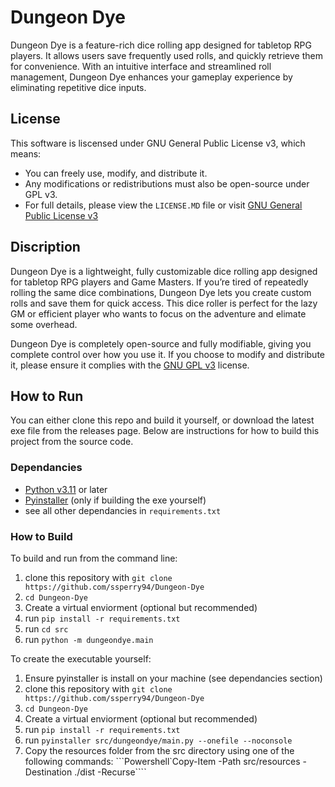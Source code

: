 
# Dungeon Dye

Dungeon Dye is a feature-rich dice rolling app designed for tabletop RPG players. It allows users save frequently used rolls, and quickly retrieve them for convenience. With an intuitive interface and streamlined roll management, Dungeon Dye enhances your gameplay experience by eliminating repetitive dice inputs.


## License

This software is liscensed under GNU General Public License v3, which means:

- You can freely use, modify, and distribute it.
- Any modifications or redistributions must also be open-source under GPL v3. 
- For full details, please view the `LICENSE.MD` file or visit [GNU General Public License v3](https://www.gnu.org/licenses/gpl-3.0.txt)






## Discription

Dungeon Dye is a lightweight, fully customizable dice rolling app designed for tabletop RPG players and Game Masters. If you’re tired of repeatedly rolling the same dice combinations, Dungeon Dye lets you create custom rolls and save them for quick access. This dice roller is perfect for the lazy GM or efficient player who wants to focus on the adventure and elimate some overhead. 

Dungeon Dye is completely open-source and fully modifiable, giving you complete control over how you use it. If you choose to modify and distribute it, please ensure it complies with the [GNU GPL v3](https://www.gnu.org/licenses/gpl-3.0.txt) license.
## How to Run

You can either clone this repo and build it yourself, or download the latest exe file from the releases page. Below are instructions for how to build this project from the source code. 

### Dependancies 
- [Python v3.11](https://www.python.org/downloads/) or later
- [Pyinstaller](https://pyinstaller.org/en/stable/installation.html) (only if building the exe yourself)
- see all other dependancies in `requirements.txt` 

### How to Build 
To build and run from the command line:

1. clone this repository with `git clone https://github.com/ssperry94/Dungeon-Dye`
2. `cd Dungeon-Dye` 
3. Create a virtual enviorment (optional but recommended) 
4. run `pip install -r requirements.txt`
5. run `cd src` 
6. run `python -m dungeondye.main` 

To create the executable yourself: 

1. Ensure pyinstaller is install on your machine (see dependancies section)
2. clone this repository with `git clone https://github.com/ssperry94/Dungeon-Dye`
2. `cd Dungeon-Dye` 
3. Create a virtual enviorment (optional but recommended) 
4. run `pip install -r requirements.txt`
5. run `pyinstaller src/dungeondye/main.py --onefile --noconsole`
6. Copy the resources folder from the src directory using one of the following commands:
```Powershell`Copy-Item -Path src/resources -Destination ./dist -Recurse````



